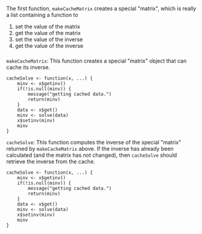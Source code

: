 ### 

The first function, `makeCacheMatrix` creates a special "matrix", which is
really a list containing a function to

1.  set the value of the matrix
2.  get the value of the matrix
3.  set the value of the inverse
4.  get the value of the inverse
### 
 
`makeCacheMatrix`: This function creates a special "matrix" object that can cache its inverse.

    cacheSolve <- function(x, ...) {
        minv <- x$getinv()
        if(!is.null(minv)) {
            message("getting cached data.")
            return(minv)
        }
        data <- x$get()
        minv <- solve(data)
        x$setinv(minv)
        minv
    }

`cacheSolve`: This function computes the inverse of the special
"matrix" returned by `makeCacheMatrix` above. If the inverse has
already been calculated (and the matrix has not changed), then
`cacheSolve` should retrieve the inverse from the cache.

    cacheSolve <- function(x, ...) {
        minv <- x$getinv()
        if(!is.null(minv)) {
            message("getting cached data.")
            return(minv)
        }
        data <- x$get()
        minv <- solve(data)
        x$setinv(minv)
        minv
    }

### 
